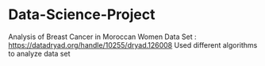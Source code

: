 # Data-Science-Project
Analysis of Breast Cancer in Moroccan Women
Data Set : https://datadryad.org/handle/10255/dryad.126008
Used different algorithms to analyze data set


